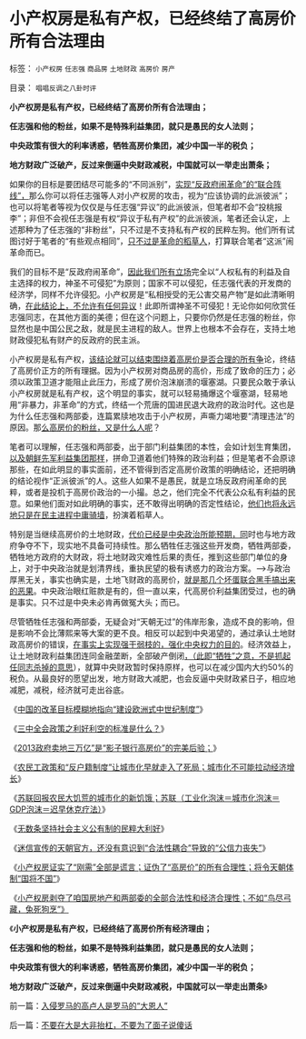 # 小产权房是私有产权，已经终结了高房价所有合法理由

标签： `小产权房` `任志强` `商品房` `土地财政` `高房价` `房产` 

目录： `唱唱反调之八卦时评`

**小产权房是私有产权，已经终结了高房价所有合法理由；**

**任志强和他的粉丝，如果不是特殊利益集团，就只是愚民的女人法则；**

**中央政策有很大的利率诱惑，牺牲高房价集团，减少中国一半的税负；**

**地方财政广泛破产，反过来倒逼中央财政减税，中国就可以一举走出萧条；**

如果你的目标是要团结尽可能多的“不同派别”，[实现“反政府闹革命”的“联合阵线”，](../../../2012/4/21/乌合之众不可留，乌龙之勇不可有！.md)那么你可以将任志强等人对小产权房的攻击，视为“应该协调的此派彼派”；也可以将笔者等视为仅仅是与任志强“异议”的此派彼派，但笔者却不会“投桃报李”；非但不会视任志强是有权“异议于私有产权”的此派彼派，笔者还会认定，上述那种为了任志强的“非粉丝”，只不过是不支持私有产权的民粹左狗。他们所有试图讨好于笔者的“有些观点相同”，[只不过是革命的稻草人](../../../2013/1/25/友善的稻草人意图强奸的恶意；.md)，打算联合笔者“这派”闹革命而已。

我们的目标不是“反政府闹革命”，[因此我们所有立场](../../../2010/5/17/人权是识别极左伪装的金标准.md)完全以“人权私有的利益及自主选择的权力，神圣不可侵犯”为原则；国家不可以侵犯，任志强代表的开发商的经济学，同样不允许侵犯。小产权房是“私相授受的无公害交易产物”是如此清晰明确，[在此结论上，不允许有任何异议](../../../2014/1/7/反正不能再收房地税，不如“鸟尽弓藏，兔死狗烹”.md)！此即所谓神圣不可侵犯！无论你如何欣赏任志强同志，在其他方面的美德；但在这个问题上，只要你仍然是任志强的粉丝，你显然也是中国公民之敌，就是民主进程的敌人。世界上也根本不会存在，支持土地财政侵犯私有财产的反政府的民主派。

小产权房是私有产权，[该结论就可以结束围绕着高房价是否合理的所有争](../../../2014/1/7/小产权房将置任志强和两部委于万劫不复，甚或“国将不国”.md)论，终结了高房价正方的所有理据。因为小产权房对商品房的高价，形成了致命的压力；必须以政策卫道才能阻止此压力，形成了房价泡沫崩溃的堰塞湖。只要民众敢于承认小产权房就是私有产权，这个明显的事实，就可以轻易捅爆这个堰塞湖，轻易地用“非暴力，非革命”的方式，终结一个荒唐的国进民退大政府的政治时代。这也是为什么任志强和两部委，连篇累牍地攻击于小产权房，声嘶力竭地要“清理违法”的原因。那[么高房价的粉丝，又是什么人呢](../../../2013/11/25/小产权房是完整的私有产权,及“特权，物权，财产权，使用权，……”.md)？

笔者可以理解，任志强和两部委，出于部门利益集团的本性，会如计划生育集团，[以及朝鲜先军利益集团那样](../../../2013/12/29/朝鲜先军政治的特殊利益集团，不可能是政治忠心的集团.md)，拼命卫道着他们特殊的政治利益；但是笔者不会原谅那些，在如此明显的事实面前，还不管得到否定高房价政策的明确结论，还把明确的结论视作“正派彼派”的人。这些人如果不是愚民，就是立场反政府闹革命的民粹，或者是投机于高房价政治的一小撮。总之，他们完全不代表公众私有利益的民意。如果他们面对如此明确的事实，还不敢得出明确的否定性结论，[他们也将永远地只是在民主进程中庸骑墙](../../../2009/9/23/战场上没有大声疾呼的中间派.md)，扮演着稻草人。

特别是当继续高房价的土地财政，[代价已经是中央政治所能预期，同](../../../2013/12/10/“人民币升值推高房价”者，全部是左狗！.md)时也与地方政府争夺不下，现实地不具备可持续性。那么牺牲任志强这些开发商，牺牲两部委，牺牲地方政府的大财政，将土地财政灾难性后果的责任，推到这些部门单位的身上，对于中央政治就是划清界线，重执民望的极有诱惑力的政治方案。——>与政治厚黑无关，事实也确实是，土地飞财政的高房价，[就是那几个坏蛋联合黑手搞出来的恶果](../../../2008/7/4/三个坏蛋政策博羿老百姓承受高房价危机全部代价.md)。中央政治眼红赃款是有的，但一直以来，代高房价利益集团受过，也的确是事实。只不过是中央未必肯再做冤大头；而已。

尽管牺牲任志强和两部委，无疑会对“天朝无过”的伟岸形象，造成不良的影响，但是影响不会比薄熙来等大案的更不良。相反可以起到中央渴望的，通过承认土地财政高房价的错误，[在事实上实现强干弱枝的，强化中央权力的目的](../../../2008/6/28/推恩令瓦解地方土地财政，结束高房价.md)。经济效益上，让土地财政利益集团连同金融垄断，全部破产倒闭[，（此即“牺牲”之意，不是抓起任同志杀掉的意思](../../../2013/12/21/从“计生的顽强”感知“高房价集团的顽固”.md)），就算中央财政暂时保持原样，也可以在减少国内大约50%的税负。从最良好的愿望出发，地方财政大减肥，也会反逼中央财政紧日子，相应地减肥，减税，经济就可走出谷底。

《[中国的改革目标模糊地指向“建设欧洲式中世纪制度”](../../../2013/11/24/改革目标模糊地指向“建设欧洲式中世纪制度”.md)》

《[三中全会政策之利好利空的标准是什么？](../../../2014/1/5/三中全会政策之利好利空的标准是什么？.md)》

《[2013政府卖地三万亿”是“影子银行高房价”的完美后验；](../../../2014/1/3/“2013政府卖地三万亿”，预兆了房价涨，还是房价跌？.md)》

《[农民工政策和“反户籍制度”让城市化早就走入了死局；城市化不可能拉动经济增长](../../../2014/1/6/中国现经济水平上早就到达了城市化的极限；.md)》

《[苏联回报农民大饥荒的城市化的新饥饿；苏联（工业化泡沫＝城市化泡沫＝GDP泡沫＝迟早休克疗法）](../../../2014/1/6/苏联回报农民大饥荒的城市化拉动的大崩溃.md)》

《[无数条坚持社会主义公有制的民粹大利好](../../../2014/1/6/无数条坚持社会主义公有制的民粹大利好.md)》

《[迷信宣传的天朝官方，还没有意识到“合法性耦合”导致的“公信力丧失”](../../../2014/1/7/实例理解“真实的谎言”的老技术.md)》

《[小产权房证实了“刚需”全部是谎言；证伪了“高房价”的所有合理性；将令天朝体制“国将不国”](../../../2014/1/7/小产权房将置任志强和两部委于万劫不复，甚或“国将不国”.md)》

《[小产权房剥夺了咱国房地产和两部委的全部合法性和经济合理性；不如“鸟尽弓藏，兔死狗烹”》](../../../2014/1/7/反正不能再收房地税，不如“鸟尽弓藏，兔死狗烹”.md)

《**小产权房是私有产权，已经终结了高房价所有经济理由；**

**任志强和他的粉丝，如果不是特殊利益集团，就只是愚民的女人法则；**

**中央政策有很大的利率诱惑，牺牲高房价集团，减少中国一半的税负；**

**地方财政广泛破产，反过来倒逼中央财政减税，中国就可以一举走出萧条**》

前一篇：[入侵罗马的高卢人是罗马的“大恩人”](../../../2014/1/8/入侵罗马的高卢人是罗马的“大恩人”.md)

后一篇：[不要在大是大非抬杠，不要为了面子说傻话](../../../2014/1/8/不要在大是大非抬杠，不要为了面子说傻话.md)